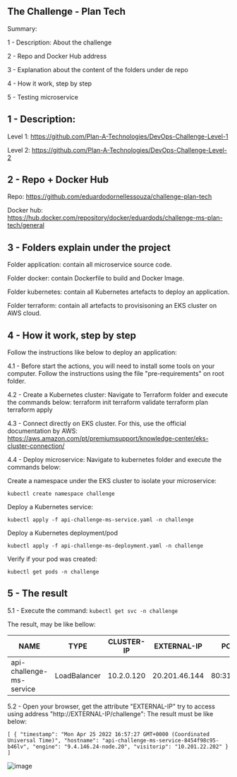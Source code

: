 ## The Challenge - Plan Tech
Summary: 

1 - Description: About the challenge

2 - Repo and Docker Hub address

3 - Explanation about the content of the folders under de repo

4 - How it work, step by step

5 - Testing microservice

## 1 - Description:
Level 1: https://github.com/Plan-A-Technologies/DevOps-Challenge-Level-1

Level 2: https://github.com/Plan-A-Technologies/DevOps-Challenge-Level-2

## 2 - Repo + Docker Hub
Repo: https://github.com/eduardodornellessouza/challenge-plan-tech

Docker hub: https://hub.docker.com/repository/docker/eduardods/challenge-ms-plan-tech/general

## 3 - Folders explain under the project
Folder application: contain all microservice source code.

Folder docker: contain Dockerfile to build and Docker Image.

Folder kubernetes: contain all Kubernetes artefacts to deploy an application.

Folder terraform: contain all artefacts to provisisoning an EKS cluster on AWS cloud.


## 4 - How it work, step by step
Follow the instructions like below to deploy an application:

4.1 - Before start the actions, you will need to install some tools on your computer. Follow the instructions using the file "pre-requirements" on root folder.

4.2 - Create a Kubernetes cluster:
    Navigate to Terraform folder and execute the commands below:
        terraform init
        terraform validate
        terraform plan
        terraform apply

4.3 - Connect directly on EKS cluster. For this, use the official documentation by AWS: https://aws.amazon.com/pt/premiumsupport/knowledge-center/eks-cluster-connection/

4.4 - Deploy microservice: 
Navigate to kubernetes folder and execute the commands below:

Create a namespace under the EKS cluster to isolate your microservice:

  `kubectl create namespace challenge`
				
Deploy a Kubernetes service:

`kubectl apply -f api-challenge-ms-service.yaml -n challenge`
				
Deploy a Kubernetes deployment/pod

  `kubectl apply -f api-challenge-ms-deployment.yaml -n challenge`
				
Verify if your pod was created:

  `kubectl get pods -n challenge`

## 5 - The result
5.1 - Execute the command: `kubectl get svc -n challenge`

The result, may be like bellow:


NAME                       | TYPE           | CLUSTER-IP   | EXTERNAL-IP     | PORT(S)        | AGE
-------------------------- | -------------- | ------------ | --------------- | -------------- | ----
api-challenge-ms-service   | LoadBalancer   | 10.2.0.120   | 20.201.46.144   | 80:31403/TCP   | 16m

5.2 - Open your browser, get the attribute "EXTERNAL-IP" try to access using address "http://EXTERNAL-IP/challenge":
The result must be like below:

`[
  {
    "timestamp": "Mon Apr 25 2022 16:57:27 GMT+0000 (Coordinated Universal Time)",
    "hostname": "api-challenge-ms-service-8454f98c95-b46lv",
    "engine": "9.4.146.24-node.20",
    "visitorip": "10.201.22.202"
  }
]`

![image](https://user-images.githubusercontent.com/52758765/165142635-393358de-af42-47b1-b90a-214f824b3d15.png)

